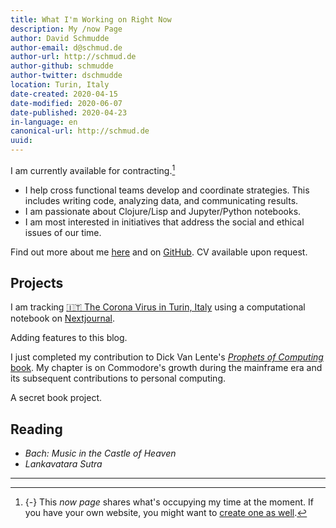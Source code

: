 ```yaml
---
title: What I'm Working on Right Now
description: My /now Page
author: David Schmudde
author-email: d@schmud.de
author-url: http://schmud.de
author-github: schmudde
author-twitter: dschmudde
location: Turin, Italy
date-created: 2020-04-15
date-modified: 2020-06-07
date-published: 2020-04-23
in-language: en
canonical-url: http://schmud.de
uuid:
---
```


I am currently available for contracting.[^now]

- I help cross functional teams develop and coordinate strategies. This includes writing code, analyzing data, and communicating results.
- I am passionate about Clojure/Lisp and Jupyter/Python notebooks.
- I am most interested in initiatives that address the social and ethical issues of our time.

Find out more about me [here](/pages/about.html) and on [GitHub](https://github.com/schmudde). CV available upon request.

## Projects

I am tracking [🇮🇹 The Corona Virus in Turin, Italy](https://nextjournal.com/schmudde/corona-in-italy) using a computational notebook on [Nextjournal](https://nextjournal.com/schmudde/corona-in-italy).

Adding features to this blog.

I just completed my contribution to Dick Van Lente's [*Prophets of Computing* book](https://sites.library.queensu.ca/transmissions/computers-and-futures/). My chapter is on Commodore's growth during the mainframe era and its subsequent contributions to personal computing.

A secret book project.

## Reading

- *Bach: Music in the Castle of Heaven*
- *Lankavatara Sutra*

---

[^now]: {-} This *now page* shares what's occupying my time at the moment. If you have your own website, you might want to [create one as well](https://nownownow.com/about).
